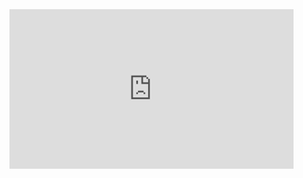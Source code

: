 <div style="width: 100%;"><div style="position: relative; padding-bottom: 56.25%; padding-top: 0; height: 0;"><iframe frameborder="0" width="1600px" height="900px" style="position: absolute; top: 0; left: 0; width: 100%; height: 100%;" src="https://view.genial.ly/5c6328067d15495764d8eaed" type="text/html" allowscriptaccess="always" allowfullscreen="true" scrolling="yes" allownetworking="all"></iframe> </div> </div>
